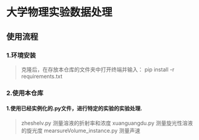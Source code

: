 # 大学物理实验数据处理
## 使用流程
### 1.环境安装
> 克隆后，在存放本仓库的文件夹中打开终端并输入：
> pip install -r requirements.txt
### 2.使用本仓库
#### 1.使用已经实例化的.py文件，进行特定的实验的实验处理.
>zheshelv.py 测量溶液的折射率和浓度
>xuanguangdu.py 测量旋光性溶液的旋光度
>mearsureVolume_instance.py 测量声速

